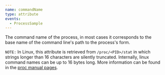 ```yaml
---
name: commandName
type: attribute
events:
  - ProcessSample
---
```


The command name of the process, in most cases it corresponds to the base name of the command line's path to the process's form.

`NOTE:` In Linux, this attribute is retrieved from `/proc/<PID>/stat` in which strings longer than 16 characters are silently truncated. Internally, linux command names can be up to 16 bytes long. More information can be found in the [proc manual pages](https://man7.org/linux/man-pages/man5/proc.5.html).
